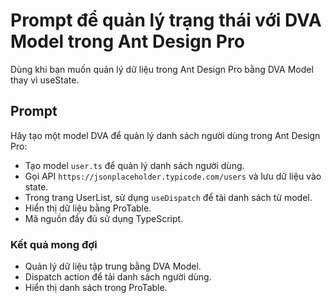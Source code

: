 # Prompt để quản lý trạng thái với DVA Model trong Ant Design Pro

Dùng khi bạn muốn quản lý dữ liệu trong Ant Design Pro bằng DVA Model thay vì useState.

## Prompt

Hãy tạo một model DVA để quản lý danh sách người dùng trong Ant Design Pro:

- Tạo model `user.ts` để quản lý danh sách người dùng.
- Gọi API `https://jsonplaceholder.typicode.com/users` và lưu dữ liệu vào state.
- Trong trang UserList, sử dụng `useDispatch` để tải danh sách từ model.
- Hiển thị dữ liệu bằng ProTable.
- Mã nguồn đầy đủ sử dụng TypeScript.

### Kết quả mong đợi

- Quản lý dữ liệu tập trung bằng DVA Model.
- Dispatch action để tải danh sách người dùng.
- Hiển thị danh sách trong ProTable.
